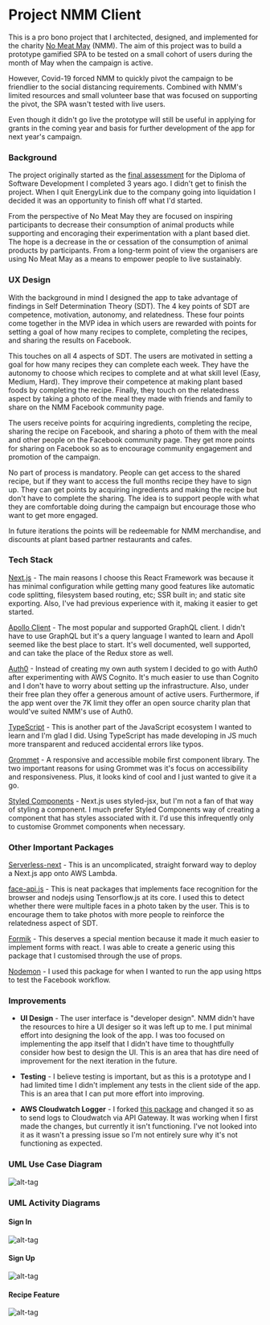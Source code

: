 # Project NMM Client

This is a pro bono project that I architected, designed, and implemented for the charity [No Meat May](https://www.nomeatmay.net/) (NMM). The aim of this project was to build a prototype gamified SPA to be tested on a small cohort of users during the month of May when the campaign is active.

However, Covid-19 forced NMM to quickly pivot the campaign to be friendlier to the social distancing requirements. Combined with NMM's limited resources and small volunteer base that was focused on supporting the pivot, the SPA wasn't tested with live users.

Even though it didn't go live the prototype will still be useful in applying for grants in the coming year and basis for further development of the app for next year's campaign.

### Background

The project originally started as the [final assessment](https://github.com/codeinaire/CFA-Major-Project-3-Backend) for the Diploma of Software Development I completed 3 years ago. I didn't get to finish the project. When I quit EnergyLink due to the company going into liquidation I decided it was an opportunity to finish off what I'd started.

From the perspective of No Meat May they are focused on inspiring participants to decrease their consumption of animal products while supporting and encoraging their experimentation with a plant based diet. The hope is a decrease in the or cessation of the consumption of animal products by participants. From a long-term point of view the organisers are using No Meat May as a means to empower people to live sustainably.

### UX Design

With the background in mind I designed the app to take advantage of findings in Self Determination Theory (SDT). The 4 key points of SDT are competence, motivation, autonomy, and relatedness. These four points come together in the MVP idea in which users are rewarded with points for setting a goal of how many recipes to complete, completing the recipes, and sharing the results on Facebook.

This touches on all 4 aspects of SDT. The users are motivated in setting a goal for how many recipes they can complete each week. They have the autonomy to choose which recipes to complete and at what skill level (Easy, Medium, Hard). They improve their competence at making plant based foods by completing the recipe. Finally, they touch on the relatedness aspect by taking a photo of the meal they made with friends and family to share on the NMM Facebook community page.

The users receive points for acquiring ingredients, completing the recipe, sharing the recipe on Facebook, and sharing a photo of them with the meal and other people on the Facebook community page. They get more points for sharing on Facebook so as to encourage community engagement and promotion of the campaign.

No part of process is mandatory. People can get access to the shared recipe, but if they want to access the full months recipe they have to sign up. They can get points by acquiring ingredients and making the recipe but don't have to complete the sharing. The idea is to support people with what they are comfortable doing during the campaign but encourage those who want to get more engaged.

In future iterations the points will be redeemable for NMM merchandise, and discounts at plant based partner restaurants and cafes.

### Tech Stack

[Next.js](https://github.com/vercel/next.js) - The main reasons I choose this React Framework was because it has minimal configuration while getting many good features like automatic code splitting, filesystem based routing, etc; SSR built in; and static site exporting. Also, I've had previous experience with it, making it easier to get started.

[Apollo Client](https://github.com/apollographql/apollo-client) - The most popular and supported GraphQL client. I didn't have to use GraphQL but it's a query language I wanted to learn and Apoll seemed like the best place to start. It's well documented, well supported, and can take the place of the Redux store as well.

[Auth0](https://auth0.com/) - Instead of creating my own auth system I decided to go with Auth0 after experimenting with AWS Cognito. It's much easier to use than Cognito and I don't have to worry about setting up the infrastructure. Also, under their free plan they offer a generous amount of active users. Furthermore, if the app went over the 7K limit they offer an open source charity plan that would've suited NMM's use of Auth0.

[TypeScript](https://www.typescriptlang.org/) - This is another part of the JavaScript ecosystem I wanted to learn and I'm glad I did. Using TypeScript has made developing in JS much more transparent and reduced accidental errors like typos.

[Grommet](https://v2.grommet.io/) - A responsive and accessible mobile first component library. The two important reasons for using Grommet was it's focus on accessibility and responsiveness. Plus, it looks kind of cool and I just wanted to give it a go.

[Styled Components](https://github.com/styled-components/styled-components) - Next.js uses styled-jsx, but I'm not a fan of that way of styling a component. I much prefer Styled Components way of creating a component that has styles associated with it. I'd use this infrequently only to customise Grommet components when necessary.

### Other Important Packages

[Serverless-next](https://github.com/danielcondemarin/serverless-next.js) - This is an uncomplicated, straight forward way to deploy a Next.js app onto AWS Lambda.

[face-api.js](https://github.com/justadudewhohacks/face-api.js) - This is neat packages that implements face recognition for the browser and nodejs using Tensorflow.js at its core. I used this to detect whether there were multiple faces in a photo taken by the user. This is to encourage them to take photos with more people to reinforce the relatedness aspect of SDT.

[Formik](https://github.com/formik/formik) - This deserves a special mention because it made it much easier to implement forms with react. I was able to create a generic using this package that I customised through the use of props.

[Nodemon](https://github.com/remy/nodemon) - I used this package for when I wanted to run the app using https to test the Facebook workflow.

### Improvements

- **UI Design** - The user interface is "developer design". NMM didn't have the resources to hire a UI desiger so it was left up to me. I put minimal effort into designing the look of the app. I was too focused on implementing the app itself that I didn't have time to thoughtfully consider how best to design the UI. This is an area that has dire need of improvement for the next iteration in the future.

- **Testing** - I believe testing is important, but as this is a prototype and I had limited time I didn't implement any tests in the client side of the app. This is an area that I can put more effort into improving.

- **AWS Cloudwatch Logger** - I forked [this package](https://github.com/ckckchoudhary/aws-cloudwatch-logger-browser) and changed it so as to send logs to Cloudwatch via API Gateway. It was working when I first made the changes, but currently it isn't functioning. I've not looked into it as it wasn't a pressing issue so I'm not entirely sure why it's not functioning as expected.

### UML Use Case Diagram

![alt-tag](https://github.com/codeinaire/nmm-client/blob/update-readme/readmeImages/NMM%20UML%20Use%20Case%20Diagram.png)

### UML Activity Diagrams

#### Sign In
![alt-tag](https://github.com/codeinaire/nmm-client/blob/update-readme/readmeImages/Sign%20In%20Activity%20diagram.png)

#### Sign Up
![alt-tag](https://github.com/codeinaire/nmm-client/blob/update-readme/readmeImages/Registration%20Activity%20diagram-v2.png)

#### Recipe Feature
![alt-tag](https://github.com/codeinaire/nmm-client/blob/update-readme/readmeImages/RecipeFeatureActivityDiagram-v2.png)
